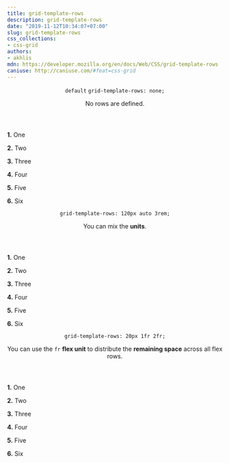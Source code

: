 ```yaml
---
title: grid-template-rows
description: grid-template-rows
date: "2019-11-12T10:34:07+07:00"
slug: grid-template-rows
css_collections:
- css-grid
authors:
- akhlis
mdn: https://developer.mozilla.org/en/docs/Web/CSS/grid-template-rows
caniuse: http://caniuse.com/#feat=css-grid
---
```


<section class="example">
  <header class="example__header">
    <p class="example__name">
      <code class="example__default" data-tooltip="This is the property's default value">default</code>
      <code class="example__value" data-tooltip="Click to copy"
        data-clipboard-text="grid-template-rows: none;">grid-template-rows: none;</code>
    </p>
    <div class="example__description">
      <p>No rows are defined.</p>
    </div>
  </header>
  <aside class="example__preview">
    <div class="example__browser"><i></i><i></i><i></i></div>
    <div class="example__output">
      <div class="property__example grid-template-rows " id="grid-template-rows-none">
        <p class="block block--alpha"><strong>1.</strong> One</p>
        <p class="block block--beta"><strong>2.</strong> Two</p>
        <p class="block block--pink"><strong>3.</strong> Three</p>
        <p class="block block--yellow"><strong>4.</strong> Four</p>
        <p class="block block--purple"><strong>5.</strong> Five</p>
        <p class="block block--orange"><strong>6.</strong> Six</p>
      </div>
    </div>
  </aside>
</section>
<section class="example">
  <header class="example__header">
    <p class="example__name">
      <code class="example__value" data-tooltip="Click to copy"
        data-clipboard-text="grid-template-rows: 120px auto 3rem;">grid-template-rows: 120px auto 3rem;</code>
    </p>
    <div class="example__description">
      <p>You can mix the <strong>units</strong>.</p>
    </div>
  </header>
  <aside class="example__preview">
    <div class="example__browser"><i></i><i></i><i></i></div>
    <div class="example__output">
      <div class="property__example grid-template-rows " id="grid-template-rows-120px-auto-3rem">
        <p class="block block--alpha"><strong>1.</strong> One</p>
        <p class="block block--beta"><strong>2.</strong> Two</p>
        <p class="block block--pink"><strong>3.</strong> Three</p>
        <p class="block block--yellow"><strong>4.</strong> Four</p>
        <p class="block block--purple"><strong>5.</strong> Five</p>
        <p class="block block--orange"><strong>6.</strong> Six</p>
      </div>
    </div>
  </aside>
</section>
<section class="example">
  <header class="example__header">
    <p class="example__name">
      <code class="example__value" data-tooltip="Click to copy"
        data-clipboard-text="grid-template-rows: 20px 1fr 2fr;">grid-template-rows: 20px 1fr 2fr;</code>
    </p>
    <div class="example__description">
      <p>You can use the <code>fr</code> <strong>flex unit</strong> to distribute the <strong>remaining space</strong>
        across all flex rows.</p>
    </div>
  </header>
  <aside class="example__preview">
    <div class="example__browser"><i></i><i></i><i></i></div>
    <div class="example__output">
      <div class="property__example grid-template-rows " id="grid-template-rows-20px-1fr-2fr">
        <p class="block block--alpha"><strong>1.</strong> One</p>
        <p class="block block--beta"><strong>2.</strong> Two</p>
        <p class="block block--pink"><strong>3.</strong> Three</p>
        <p class="block block--yellow"><strong>4.</strong> Four</p>
        <p class="block block--purple"><strong>5.</strong> Five</p>
        <p class="block block--orange"><strong>6.</strong> Six</p>
      </div>
    </div>
  </aside>
</section>